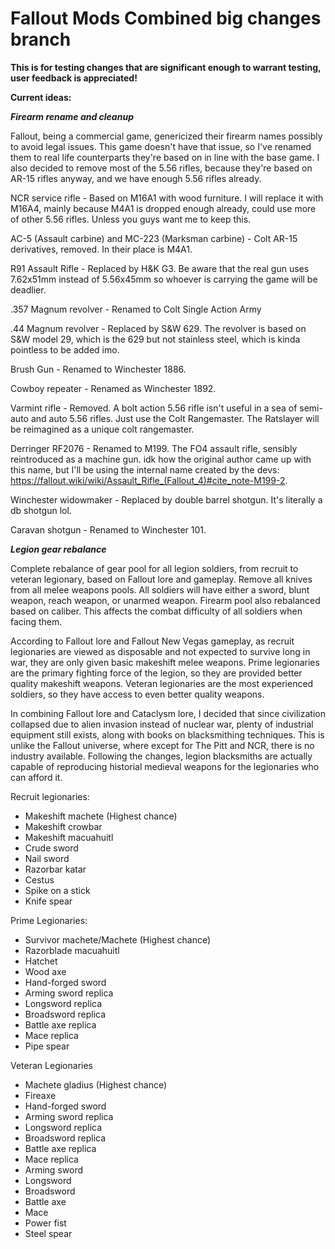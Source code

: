 # Fallout Mods Combined big changes branch

**This is for testing changes that are significant enough to warrant testing, user feedback is appreciated!**

**Current ideas:**

***Firearm rename and cleanup***

Fallout, being a commercial game, genericized their firearm names possibly to avoid legal issues. This game doesn't have that issue, so I've renamed them to real life counterparts they're based on in line with the base game. I also decided to remove most of the 5.56 rifles, because they're based on AR-15 rifles anyway, and we have enough 5.56 rifles already.

NCR service rifle - Based on M16A1 with wood furniture. I will replace it with M16A4, mainly because M4A1 is dropped enough already, could use more of other 5.56 rifles. Unless you guys want me to keep this.

AC-5 (Assault carbine) and MC-223 (Marksman carbine) - Colt AR-15 derivatives, removed. In their place is M4A1.

R91 Assault Rifle - Replaced by H&K G3. Be aware that the real gun uses 7.62x51mm instead of 5.56x45mm so whoever is carrying the game will be deadlier.

.357 Magnum revolver - Renamed to Colt Single Action Army

.44 Magnum revolver - Replaced by S&W 629. The revolver is based on S&W model 29, which is the 629 but not stainless steel, which is kinda pointless to be added imo.

Brush Gun - Renamed to Winchester 1886.

Cowboy repeater - Renamed as Winchester 1892.

Varmint rifle - Removed. A bolt action 5.56 rifle isn't useful in a sea of semi-auto and auto 5.56 rifles. Just use the Colt Rangemaster. The Ratslayer will be reimagined as a unique colt rangemaster.

Derringer RF2076 - Renamed to M199. The FO4 assault rifle, sensibly reintroduced as a machine gun. idk how the original author came up with this name, but I'll be using the internal name created by the devs: https://fallout.wiki/wiki/Assault_Rifle_(Fallout_4)#cite_note-M199-2.

Winchester widowmaker - Replaced by double barrel shotgun. It's literally a db shotgun lol.

Caravan shotgun - Renamed to Winchester 101.

***Legion gear rebalance***

Complete rebalance of gear pool for all legion soldiers, from recruit to veteran legionary, based on Fallout lore and gameplay. Remove all knives from all melee weapons pools. All soldiers will have either a sword, blunt weapon, reach weapon, or unarmed weapon. Firearm pool also rebalanced based on caliber. This affects the combat difficulty of all soldiers when facing them. 

According to Fallout lore and Fallout New Vegas gameplay, as recruit legionaries are viewed as disposable and not expected to survive long in war, they are only given basic makeshift melee weapons. Prime legionaries are the primary fighting force of the legion, so they are provided better quality makeshift weapons. Veteran legionaries are the most experienced soldiers, so they have access to even better quality weapons.

In combining Fallout lore and Cataclysm lore, I decided that since civilization collapsed due to alien invasion instead of nuclear war, plenty of industrial equipment still exists, along with books on blacksmithing techniques. This is unlike the Fallout universe, where except for The Pitt and NCR, there is no industry available. Following the changes, legion blacksmiths are actually capable of reproducing historial medieval weapons for the legionaries who can afford it.

Recruit legionaries:
- Makeshift machete (Highest chance)
- Makeshift crowbar
- Makeshift macuahuitl
- Crude sword
- Nail sword
- Razorbar katar
- Cestus
- Spike on a stick
- Knife spear

Prime Legionaries:
- Survivor machete/Machete (Highest chance)
- Razorblade macuahuitl
- Hatchet
- Wood axe
- Hand-forged sword
- Arming sword replica
- Longsword replica
- Broadsword replica
- Battle axe replica
- Mace replica
- Pipe spear

Veteran Legionaries
- Machete gladius (Highest chance)
- Fireaxe
- Hand-forged sword
- Arming sword replica
- Longsword replica
- Broadsword replica
- Battle axe replica
- Mace replica
- Arming sword
- Longsword
- Broadsword
- Battle axe
- Mace
- Power fist
- Steel spear







